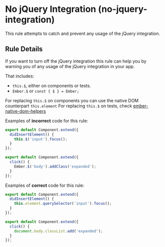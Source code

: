 # No jQuery Integration (no-jquery-integration)
This rule attempts to catch and prevent any usage of the jQuery integration.

## Rule Details

If you want to turn off the jQuery integration this rule can help you by warning you of any usage of the jQuery integration
in your app.

That includes:
- `this.$`, either on components or tests.
- `Ember.$` or `const { $ } = Ember;`

For replacing `this.$` on components you can use the native DOM counterpart `this.element`
For replacing `this.$` on tests, check [ember-native-dom-helpers](https://github.com/cibernox/ember-native-dom-helpers)

Examples of **incorrect** code for this rule:

```js
export default Component.extend({
  didInsertElement() {
    this.$('input').focus();
  }
});
```

```js
export default Component.extend({
  click() {
    Ember.$('body').addClass('expanded');
  }
});
```

Examples of **correct** code for this rule:

```js
export default Component.extend({
  didInsertElement() {
    this.element.querySelector('input').focus();
  }
});
```

```js
export default Component.extend({
  click() {
    document.body.classList.add('expanded');
  }
});
